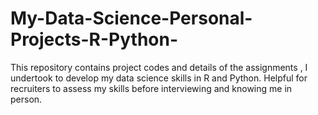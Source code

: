# My-Data-Science-Personal-Projects-R-Python-
This repository contains project codes and details of the assignments , I undertook to develop my data science skills in R and Python. Helpful for recruiters to assess my skills before interviewing and knowing me in person.
